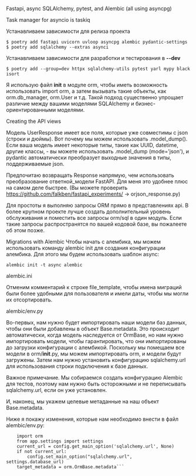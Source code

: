Fastapi, async SQLAlchemy, pytest, and Alembic (all using asyncpg)  

Task manager for asyncio is taskiq

Устанавливаем зависимости для релиза проекта  

```$ poetry add fastapi uvicorn uvloop asyncpg alembic pydantic-settings```  
```$ poetry add sqlalchemy --extras asynci```

Устанавливаем зависимости для разработки и тестирования в **--dev**

```$ poetry add --group=dev httpx sqlalchemy-utils pytest yarl mypy black isort```  

Я использую файл __init__ в модуле orm, чтобы иметь возможность использовать import orm, а затем вызывать такие объекты, как orm.db_manager, orm.User и т.д. Такой подход существенно упрощает различие между вашими моделями SQLAlchemy и бизнес-ориентированными моделями.  

Creating the API views

Модель UserResponse имеет все поля, которые уже совместимы с json (строки и дюймы). Вот почему мы можем использовать .model_dump(). 
Если ваша модель имеет некоторые типы, такие как UUID, datetime, другие классы, - вы можете использовать .model_dump (mode='json'), и pydantic автоматически преобразует выходные значения в типы, поддерживаемые json.

Предпочитаю возвращать Response напрямую, чем использовать преобразование ответной_модели FastAPI. 
Для меня это удобнее плюс на самом деле быстрее. 
(Вы можете проверить https://github.com/falkben/fastapi_experiments/ -> orjson_response.py)

Для простоты я выполняю запросы ORM прямо в представлениях api. В более крупном проекте лучше создать дополнительный уровень обслуживания и поместить все запросы orm/sql в один модуль. Если такие запросы распространятся по вашей кодовой базе, вы пожалеете об этом позже.

Migrations with Alembic
Чтобы начать с алембика, мы можем использовать команду alembic init для создания конфигурации алембика. Для этого мы будем использовать шаблон async:

```alembic init -t async alembic```  

alembic.ini  

Отменим комментарий к строке file_template, чтобы имена миграций были более удобными для пользователя и имели даты, чтобы мы могли их отсортировать.

alembic/env.py  

Во-первых, нам нужно будет импортировать наши модели баз данных, 
чтобы они были добавлены в объект Base.metadata. 
Это происходит автоматически, когда модель наследуется от OrmBase, 
но нам нужно импортировать модели, чтобы гарантировать, 
что они импортированы до загрузки конфигурации с алембикой. 
Поскольку мы помещаем все модели в orm/__init__.py, 
мы можем импортировать orm, и модели будут загружены.
Затем нам нужно установить конфигурацию sqlalchemy.url для использования строки подключения к базе данных.

Важное примечание. Мы собираемся создать конфигурацию Alembic для тестов, поэтому нам нужно быть осторожными и не переписывать sqlalchemy.url, если он уже установлен.

И, наконец, мы укажем целевые метаданные на наш объект Base.metadata.

Ниже я покажу изменения, которые нам необходимо внести в файл alembic/env.py:

```# alembic/env.py 
    import orm
    from app.settings import settings
    current_url = config.get_main_option('sqlalchemy.url', None)
    if not current_url:
        config.set_main_option("sqlalchemy.url", settings.database_url)
    target_metadata = orm.OrmBase.metadata```
